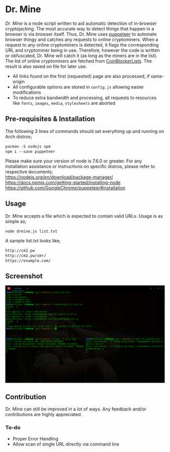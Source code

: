 # Dr. Mine

*Dr. Mine* is a node script written to aid automatic detection of in-browser cryptojacking. The most accurate way to detect things that happen in a browser is via browser itself. Thus, Dr. Mine uses [puppeteer](https://github.com/GoogleChrome/puppeteer) to automate browser thingy and catches any requests to online cryptominers. When a request to any online cryptominers is detected, it flags the corresponding URL and cryptominer being in use. Therefore, however the code is written or obfuscated, Dr. Mine will catch it (as long as the miners are in the list). The list of online cryptominers are fetched from [CoinBlockerLists](https://github.com/ZeroDot1/CoinBlockerLists). The result is also saved on file for later use.

- All links found on the first (requested) page are also processed, if same-origin
- All configurable options are stored in `config.js` allowing easier modifications
- To reduce extra bandwidth and processing, all requests to resources like `fonts`, `images`, `media`, `stylesheets` are aborted

## Pre-requisites & Installation
The following 3 lines of commands should set everything up and running on Arch distros;
```
pacman -S nodejs npm
npm i --save puppeteer
```

Please make sure your version of node is 7.6.0 or greater. For any installation assistance or instructions on specific distros, please refer to respective documents;    
https://nodejs.org/en/download/package-manager/    
https://docs.npmjs.com/getting-started/installing-node    
https://github.com/GoogleChrome/puppeteer#installation    

## Usage
Dr. Mine accepts a file which is expected to contain valid URLs. Usage is as simple as;
```
node drmine.js list.txt
```
A sample list.txt looks like;
```
http://cm2.pw
http://cm2.pw/xmr/
https://example.com/
```

## Screenshot
![Screenshot](/drmine.png)

## Contribution
Dr. Mine can still be improved in a lot of ways. Any feedback and/or contributions are highly appreciated. 

### To-do
- Proper Error Handling
- Allow scan of single URL directly via command line
